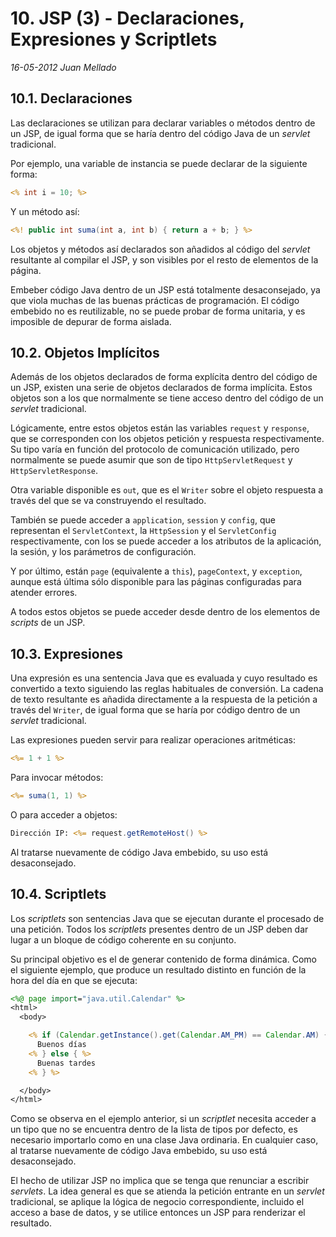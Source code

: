 # 10. JSP (3) - Declaraciones, Expresiones y Scriptlets

_16-05-2012_ _Juan Mellado_

## 10.1. Declaraciones

Las declaraciones se utilizan para declarar variables o métodos dentro de un JSP, de igual forma que se haría dentro del código Java de un _servlet_ tradicional.

Por ejemplo, una variable de instancia se puede declarar de la siguiente forma:

```jsp
<% int i = 10; %>
```

Y un método así:

```jsp
<%! public int suma(int a, int b) { return a + b; } %>
```

Los objetos y métodos así declarados son añadidos al código del _servlet_ resultante al compilar el JSP, y son visibles por el resto de elementos de la página.

Embeber código Java dentro de un JSP está totalmente desaconsejado, ya que viola muchas de las buenas prácticas de programación. El código embebido no es reutilizable, no se puede probar de forma unitaria, y es imposible de depurar de forma aislada.

## 10.2. Objetos Implícitos

Además de los objetos declarados de forma explícita dentro del código de un JSP, existen una serie de objetos declarados de forma implícita. Estos objetos son a los que normalmente se tiene acceso dentro del código de un _servlet_ tradicional.

Lógicamente, entre estos objetos están las variables ```request``` y ```response```, que se corresponden con los objetos petición y respuesta respectivamente. Su tipo varía en función del protocolo de comunicación utilizado, pero normalmente se puede asumir que son de tipo ```HttpServletRequest``` y ```HttpServletResponse```.

Otra variable disponible es ```out```, que es el ```Writer``` sobre el objeto respuesta a través del que se va construyendo el resultado.

También se puede acceder a ```application```, ```session``` y ```config```, que representan el ```ServletContext```, la ```HttpSession``` y el ```ServletConfig``` respectivamente, con los se puede acceder a los atributos de la aplicación, la sesión, y los parámetros de configuración.

Y por último, están ```page``` (equivalente a ```this```), ```pageContext```, y ```exception```, aunque está última sólo disponible para las páginas configuradas para atender errores.

A todos estos objetos se puede acceder desde dentro de los elementos de _scripts_ de un JSP.

## 10.3. Expresiones

Una expresión es una sentencia Java que es evaluada y cuyo resultado es convertido a texto siguiendo las reglas habituales de conversión. La cadena de texto resultante es añadida directamente a la respuesta de la petición a través del ```Writer```, de igual forma que se haría por código dentro de un _servlet_ tradicional.

Las expresiones pueden servir para realizar operaciones aritméticas:

```jsp
<%= 1 + 1 %>
```

Para invocar métodos:

```jsp
<%= suma(1, 1) %>
```

O para acceder a objetos:

```jsp
Dirección IP: <%= request.getRemoteHost() %>
```

Al tratarse nuevamente de código Java embebido, su uso está desaconsejado.

## 10.4. Scriptlets

Los _scriptlets_ son sentencias Java que se ejecutan durante el procesado de una petición. Todos los _scriptlets_ presentes dentro de un JSP deben dar lugar a un bloque de código coherente en su conjunto.

Su principal objetivo es el de generar contenido de forma dinámica. Como el siguiente ejemplo, que produce un resultado distinto en función de la hora del día en que se ejecuta:

```jsp
<%@ page import="java.util.Calendar" %>
<html>
  <body>

    <% if (Calendar.getInstance().get(Calendar.AM_PM) == Calendar.AM) {%>
      Buenos días
    <% } else { %>
      Buenas tardes
    <% } %>

  </body>
</html>
```

Como se observa en el ejemplo anterior, si un _scriptlet_ necesita acceder a un tipo que no se encuentra dentro de la lista de tipos por defecto, es necesario importarlo como en una clase Java ordinaria. En cualquier caso, al tratarse nuevamente de código Java embebido, su uso está desaconsejado.

El hecho de utilizar JSP no implica que se tenga que renunciar a escribir _servlets_. La idea general es que se atienda la petición entrante en un _servlet_ tradicional, se aplique la lógica de negocio correspondiente, incluido el acceso a base de datos, y se utilice entonces un JSP para renderizar el resultado.
